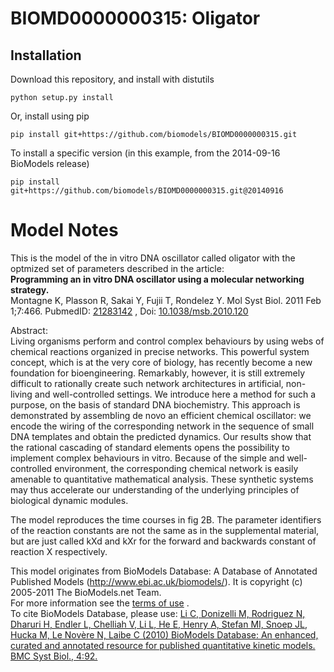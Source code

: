 # BIOMD0000000315: Oligator

## Installation

Download this repository, and install with distutils

`python setup.py install`

Or, install using pip

`pip install git+https://github.com/biomodels/BIOMD0000000315.git`

To install a specific version (in this example, from the 2014-09-16 BioModels release)

`pip install git+https://github.com/biomodels/BIOMD0000000315.git@20140916`


# Model Notes


This is the model of the in vitro DNA oscillator called oligator with the
optmized set of parameters described in the article:  
**Programming an in vitro DNA oscillator using a molecular networking strategy.**   
Montagne K, Plasson R, Sakai Y, Fujii T, Rondelez Y. Mol Syst Biol. 2011 Feb
1;7:466. PubmedID: [21283142](http://www.ncbi.nlm.nih.gov/pubmed/21283142) ,
Doi: [10.1038/msb.2010.120](http://dx.doi.org/10.1038/msb.2010.120)

Abstract:  
Living organisms perform and control complex behaviours by using webs of
chemical reactions organized in precise networks. This powerful system
concept, which is at the very core of biology, has recently become a new
foundation for bioengineering. Remarkably, however, it is still extremely
difficult to rationally create such network architectures in artificial, non-
living and well-controlled settings. We introduce here a method for such a
purpose, on the basis of standard DNA biochemistry. This approach is
demonstrated by assembling de novo an efficient chemical oscillator: we encode
the wiring of the corresponding network in the sequence of small DNA templates
and obtain the predicted dynamics. Our results show that the rational
cascading of standard elements opens the possibility to implement complex
behaviours in vitro. Because of the simple and well-controlled environment,
the corresponding chemical network is easily amenable to quantitative
mathematical analysis. These synthetic systems may thus accelerate our
understanding of the underlying principles of biological dynamic modules.

The model reproduces the time courses in fig 2B. The parameter identifiers of
the reaction constants are not the same as in the supplemental material, but
are just called kXd and kXr for the forward and backwards constant of reaction
X respectively.

This model originates from BioModels Database: A Database of Annotated
Published Models (http://www.ebi.ac.uk/biomodels/). It is copyright (c)
2005-2011 The BioModels.net Team.  
For more information see the [terms of
use](http://www.ebi.ac.uk/biomodels/legal.html) .  
To cite BioModels Database, please use: [Li C, Donizelli M, Rodriguez N,
Dharuri H, Endler L, Chelliah V, Li L, He E, Henry A, Stefan MI, Snoep JL,
Hucka M, Le Novère N, Laibe C (2010) BioModels Database: An enhanced, curated
and annotated resource for published quantitative kinetic models. BMC Syst
Biol., 4:92.](http://www.ncbi.nlm.nih.gov/pubmed/20587024)


